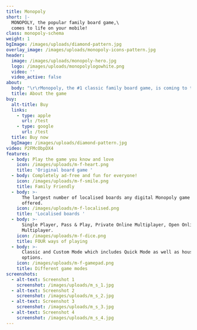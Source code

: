 ```yaml
---
title: Monopoly
short: |-
  MONOPOLY, the popular family board game,\
  comes to life on your mobile!
class: monopoly-schema
weight: 1
bgImage: /images/uploads/diamond-pattern.jpg
overlay_image: /images/uploads/monopoly-icons-pattern.jpg
header:
  image: /images/uploads/monopoly-hero.jpg
  logo: /images/uploads/monopolylogowhite.png
  video: ''
  video_active: false
about:
  body: "\r\rMonopoly, the #1 classic family board game, is coming to the App Store and Google Play this winter. Fans of the board game can now experience the thrill of bankrupting their friends and family online or in local multiplayer. The game will be ad-free and easy to pick up, everyone can play it!"
  title: About the game
buy:
  alt-title: Buy
  links:
    - type: apple
      url: /test
    - type: google
      url: /test
  title: Buy now
  bgImage: /images/uploads/diamond-pattern.jpg
video: P2FMcObpDX4
features:
  - body: Play the game you know and love
    icon: /images/uploads/m-f-heart.png
    title: 'Original board game '
  - body: Completely ad-free and fun for everyone!
    icon: /images/uploads/m-f-smile.png
    title: Family Friendly
  - body: >-
      The largest number of localised boards any digital Monopoly game has ever
      offered.
    icon: /images/uploads/m-f-localised.png
    title: 'Localised boards '
  - body: >-
      Single Player, Pass & Play, Private Online Multiplayer, Open Online
      Multiplayer.
    icon: /images/uploads/m-f-dice.png
    title: FOUR ways of playing
  - body: >-
      Classic and Custom Mode which includes Quick Mode as well as house-rule
      options.
    icon: /images/uploads/m-f-gamepad.png
    title: Different game modes
screenshots:
  - alt-text: Screenshot 1
    screenshot: /images/uploads/m_s_1.jpg
  - alt-text: Screenshot 2
    screenshot: /images/uploads/m_s_2.jpg
  - alt-text: Screenshot 3
    screenshot: /images/uploads/m_s_3.jpg
  - alt-text: Screenshot 4
    screenshot: /images/uploads/m_s_4.jpg
---
```


